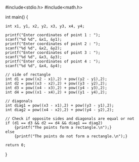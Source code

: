 #include<stdio.h>
#include<math.h>

int main()
{

    int x1, y1, x2, y2, x3, y3, x4, y4;

    printf("Enter coordinates of point 1 : ");
    scanf("%d %d", &x1, &y1);
    printf("Enter coordinates of point 2 : ");
    scanf("%d %d", &x2, &y2);
    printf("Enter coordinates of point 3 : ");
    scanf("%d %d", &x3, &y3);
    printf("Enter coordinates of point 4 : ");
    scanf("%d %d", &x4, &y4);

    // side of rectangle 
    int d1 = pow((x2 - x1),2) + pow((y2 - y1),2);
    int d2 = pow((x3 - x2),2) + pow((y3 - y2),2);
    int d3 = pow((x4 - x3),2) + pow((y4 - y3),2);
    int d4 = pow((x1 - x4),2) + pow((y1 - y4),2);

    // diagonals
    int diag1 = pow((x3 - x1),2) + pow((y3 - y1),2);
    int diag2 = pow((x4 - x2),2) + pow((y4 - y2),2);

    // Check if opposite sides and diagonals are equal or not
    if (d1 == d3 && d2 == d4 && diag1 == diag2)
        {printf("The points form a rectangle.\n");}
    else
        {printf("The points do not form a rectangle.\n");}

    return 0;
    
}
